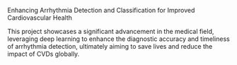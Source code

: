 Enhancing Arrhythmia Detection and Classification for Improved Cardiovascular Health

This project showcases a significant advancement in the medical field, leveraging deep learning to enhance the diagnostic accuracy and timeliness of arrhythmia detection, ultimately aiming to save lives and reduce the impact of CVDs globally.
